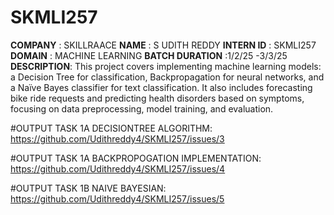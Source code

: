 # SKMLI257
**COMPANY**          : SKILLRAACE
**NAME**             : S UDITH REDDY
**INTERN ID**        : SKMLI257
**DOMAIN**           : MACHINE LEARNING
**BATCH DURATION**   :1/2/25 -3/3/25
**DESCRIPTION**:
This project covers implementing machine learning models: a Decision Tree for classification, Backpropagation for neural networks, and a Naïve Bayes classifier for text classification. It also includes forecasting bike ride requests and predicting health disorders based on symptoms, focusing on data preprocessing, model training, and evaluation.

#OUTPUT TASK 1A  DECISIONTREE ALGORITHM:
https://github.com/Udithreddy4/SKMLI257/issues/3

#OUTPUT TASK 1A  BACKPROPOGATION IMPLEMENTATION:
https://github.com/Udithreddy4/SKMLI257/issues/4

#OUTPUT TASK 1B NAIVE BAYESIAN:
https://github.com/Udithreddy4/SKMLI257/issues/5
